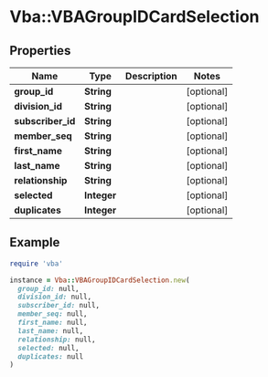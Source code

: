 # Vba::VBAGroupIDCardSelection

## Properties

| Name | Type | Description | Notes |
| ---- | ---- | ----------- | ----- |
| **group_id** | **String** |  | [optional] |
| **division_id** | **String** |  | [optional] |
| **subscriber_id** | **String** |  | [optional] |
| **member_seq** | **String** |  | [optional] |
| **first_name** | **String** |  | [optional] |
| **last_name** | **String** |  | [optional] |
| **relationship** | **String** |  | [optional] |
| **selected** | **Integer** |  | [optional] |
| **duplicates** | **Integer** |  | [optional] |

## Example

```ruby
require 'vba'

instance = Vba::VBAGroupIDCardSelection.new(
  group_id: null,
  division_id: null,
  subscriber_id: null,
  member_seq: null,
  first_name: null,
  last_name: null,
  relationship: null,
  selected: null,
  duplicates: null
)
```

